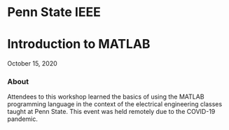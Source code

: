 # Penn State IEEE
# Introduction to MATLAB
October 15, 2020

### About
Attendees to this workshop learned the basics of using the MATLAB programming language in the context of the electrical engineering classes taught at Penn State. This event was held remotely due to the COVID-19 pandemic.
